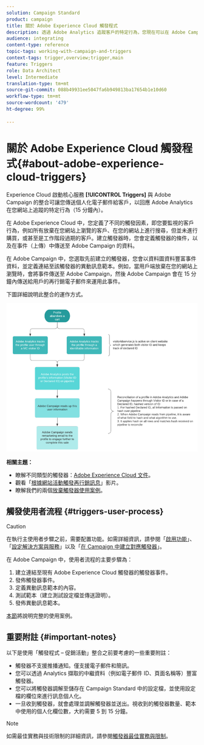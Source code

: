 ```yaml
---
solution: Campaign Standard
product: campaign
title: 關於 Adobe Experience Cloud 觸發程式
description: 透過 Adobe Analytics 追蹤客戶的特定行為，您現在可以在 Adobe Campaign 中傳送個人化電子郵件給客戶。
audience: integrating
content-type: reference
topic-tags: working-with-campaign-and-triggers
context-tags: trigger,overview;trigger,main
feature: Triggers
role: Data Architect
level: Intermediate
translation-type: tm+mt
source-git-commit: 088b49931ee5047fa6b949813ba17654b1e10d60
workflow-type: tm+mt
source-wordcount: '479'
ht-degree: 99%

---
```



# 關於 Adobe Experience Cloud 觸發程式{#about-adobe-experience-cloud-triggers}

Experience Cloud 啟動核心服務 **[!UICONTROL Triggers]** 與 Adobe Campaign 的整合可讓您傳送個人化電子郵件給客戶，以回應 Adobe Analytics 在您網站上追蹤的特定行為（15 分鐘內）。

在 Adobe Experience Cloud 中，您定義了不同的觸發因素，即您要監視的客戶行為，例如所有放棄在您網站上瀏覽的客戶、在您的網站上進行搜尋，但並未進行購買，或甚至是工作階段過期的客戶。建立觸發器時，您會定義觸發器的條件，以及在事件（上傳）中傳送至 Adobe Campaign 的資料。

在 Adobe Campaign 中，您選取先前建立的觸發器，您會以資料圖資料豐富事件資料，並定義連結至該觸發器的異動訊息範本。例如，當用戶端放棄在您的網站上瀏覽時，會將事件傳送至 Adobe Campaign，然後 Adobe Campaign 會在 15 分鐘內傳送給用戶的再行銷電子郵件來運用此事件。

下圖詳細說明此整合的運作方式。

![](assets/triggers_diagram.png)

**相關主題：**

* 瞭解不同類型的觸發器：[Adobe Experience Cloud 文件](https://docs.adobe.com/content/help/zh-Hant/core-services/interface/activation/triggers.html)。
* 觀看「[根據網站活動觸發再行銷訊息](https://helpx.adobe.com/tw/marketing-cloud/how-to/email-marketing.html#step-two)」影片。
* 瞭解我們的兩個[放棄觸發器使用案例](../../integrating/using/abandonment-triggers-use-cases.md)。

## 觸發使用者流程 {#triggers-user-process}

>[!CAUTION]
>
>在執行主使用者步驟之前，需要配置功能。如需詳細資訊，請參閱「[啟用功能](../../integrating/using/configuring-triggers-in-experience-cloud.md#activating-the-functionality)」、「[設定解決方案與服務](../../integrating/using/configuring-triggers-in-experience-cloud.md#configuring-solutions-and-services)」以及「[在 Campaign 中建立對應觸發器](../../integrating/using/using-triggers-in-campaign.md#creating-a-mapped-trigger-in-campaign)」。

在 Adobe Campaign 中，使用者流程的主要步驟為：

1. 建立連結至現有 Adobe Experience Cloud 觸發器的觸發器事件。
1. 發佈觸發器事件。
1. 定義異動訊息範本的內容。
1. 測試範本（建立測試設定檔並傳送證明）。
1. 發佈異動訊息範本。

[本節](../../integrating/using/abandonment-triggers-use-cases.md)將說明完整的使用案例。

## 重要附註 {#important-notes}

以下是使用「觸發程式 – 促銷活動」整合之前要考慮的一些重要附註：

* 觸發器不支援推播通知。僅支援電子郵件和簡訊。
* 您可以透過 Analytics 擷取的中繼資料（例如電子郵件 ID、頁面名稱等）豐富觸發器。
* 您可以將觸發器調解至儲存在 Campaign Standard 中的設定檔，並使用設定檔的欄位來進行訊息個人化。
* 一旦收到觸發器，就會處理並調解觸發器並送出。視收到的觸發器數量、範本中使用的個人化欄位數，大約需要 5 到 15 分鐘。

>[!NOTE]
>
>如需最佳實務與技術限制的詳細資訊，請參閱[觸發器最佳實務與限制](../../integrating/using/configuring-triggers-in-experience-cloud.md#triggers-best-practices-and-limitations)。

